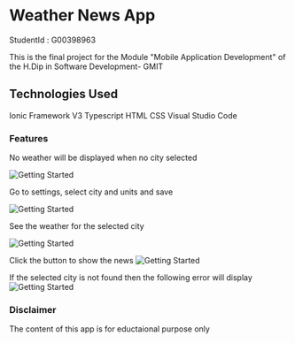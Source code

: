 # Weather News App

StudentId : G00398963

This is the final project for the Module "Mobile Application Development" of the H.Dip in Software Development- GMIT

## Technologies Used

Ionic Framework V3
Typescript
HTML
CSS
Visual Studio Code 

### Features

No weather will be displayed when no city selected 

![Getting Started](./src/assets/imgs/img1.png)


Go to settings, select city and units and save

![Getting Started](./src/assets/imgs/img2.png)


See the weather for the selected city 

![Getting Started](./src/assets/imgs/img3.png)


Click the button to show the news
![Getting Started](./src/assets/imgs/img4.png)

If the selected city is not found then the following error will display
![Getting Started](./src/assets/imgs/img5.png)


### Disclaimer
The content of this app is for eductaional purpose only

